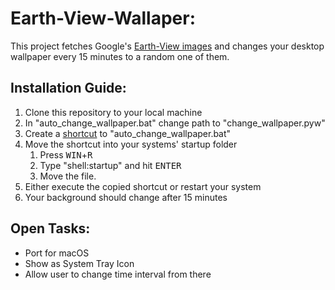 # Earth-View-Wallaper:
This project fetches Google's [Earth-View images](https://earthview.withgoogle.com/) and changes your desktop wallpaper every 15 minutes to a random one of them.


## Installation Guide:
1. Clone this repository to your local machine
2. In "auto_change_wallpaper.bat" change path to "change_wallpaper.pyw"
3. Create a [shortcut](https://www.computerhope.com/issues/ch000739.htm) to "auto_change_wallpaper.bat"
4. Move the shortcut into your systems' startup folder
    1. Press <kbd>WIN</kbd>+<kbd>R</kbd>
    2. Type "shell:startup" and hit <kbd>ENTER</kbd>
    3. Move the file.
5. Either execute the copied shortcut or restart your system
6. Your background should change after 15 minutes


## Open Tasks:
* Port for macOS
* Show as System Tray Icon
* Allow user to change time interval from there